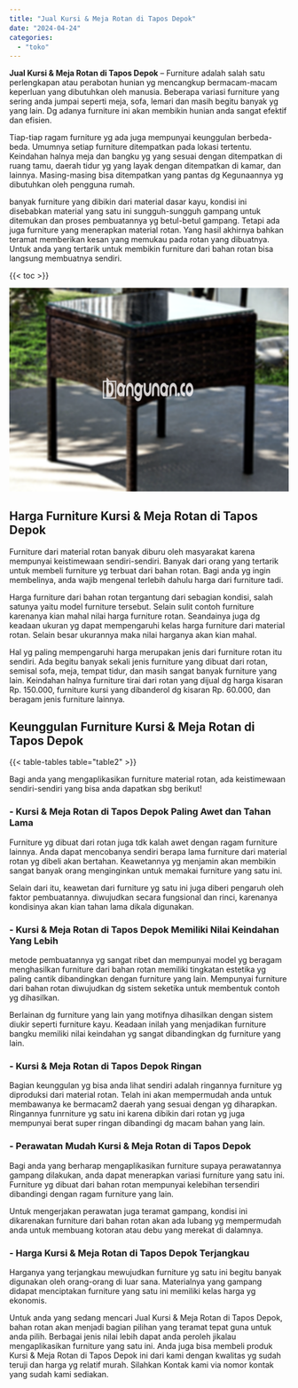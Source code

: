 ```yaml
---
title: "Jual Kursi & Meja Rotan di Tapos Depok"
date: "2024-04-24"
categories: 
  - "toko"
---
```


**Jual Kursi & Meja Rotan di Tapos Depok** – Furniture adalah salah satu perlengkapan atau perabotan hunian yg mencangkup bermacam-macam keperluan yang dibutuhkan oleh manusia. Beberapa variasi furniture yang sering anda jumpai seperti meja, sofa, lemari dan masih begitu banyak yg yang lain. Dg adanya furniture ini akan membikin hunian anda sangat efektif dan efisien.

Tiap-tiap ragam furniture yg ada juga mempunyai keunggulan berbeda-beda. Umumnya setiap furniture ditempatkan pada lokasi tertentu. Keindahan halnya meja dan bangku yg yang sesuai dengan ditempatkan di ruang tamu, daerah tidur yg yang layak dengan ditempatkan di kamar, dan lainnya. Masing-masing bisa ditempatkan yang pantas dg Kegunaannya yg dibutuhkan oleh pengguna rumah.

banyak furniture yang dibikin dari material dasar kayu, kondisi ini disebabkan material yang satu ini sungguh-sungguh gampang untuk ditemukan dan proses pembuatannya yg betul-betul gampang. Tetapi ada juga furniture yang menerapkan material rotan. Yang hasil akhirnya bahkan teramat memberikan kesan yang memukau pada rotan yang dibuatnya. Untuk anda yang tertarik untuk membikin furniture dari bahan rotan bisa langsung membuatnya sendiri.

{{< toc >}}

![Jual Kursi & Meja Rotan di Tapos Depok](/images/kursi-meja-rotan-murah04.png)

## Harga Furniture Kursi & Meja Rotan di Tapos Depok

Furniture dari material rotan banyak diburu oleh masyarakat karena mempunyai keistimewaan sendiri-sendiri. Banyak dari orang yang tertarik untuk membeli furniture yg terbuat dari bahan rotan. Bagi anda yg ingin membelinya, anda wajib mengenal terlebih dahulu harga dari furniture tadi.

Harga furniture dari bahan rotan tergantung dari sebagian kondisi, salah satunya yaitu model furniture tersebut. Selain sulit contoh furniture karenanya kian mahal nilai harga furniture rotan. Seandainya juga dg keadaan ukuran yg dapat mempengaruhi kelas harga furniture dari material rotan. Selain besar ukurannya maka nilai harganya akan kian mahal.

Hal yg paling mempengaruhi harga merupakan jenis dari furniture rotan itu sendiri. Ada begitu banyak sekali jenis furniture yang dibuat dari rotan, semisal sofa, meja, tempat tidur, dan masih sangat banyak furniture yang lain. Keindahan halnya furniture tirai dari rotan yang dijual dg harga kisaran Rp. 150.000, furniture kursi yang dibanderol dg kisaran Rp. 60.000, dan beragam jenis furniture lainnya.

## Keunggulan Furniture Kursi & Meja Rotan di Tapos Depok

{{< table-tables table="table2" >}}

Bagi anda yang mengaplikasikan furniture material rotan, ada keistimewaan sendiri-sendiri yang bisa anda dapatkan sbg berikut!

### \- Kursi & Meja Rotan di Tapos Depok Paling Awet dan Tahan Lama

Furniture yg dibuat dari rotan juga tdk kalah awet dengan ragam furniture lainnya. Anda dapat mencobanya sendiri berapa lama furniture dari material rotan yg dibeli akan bertahan. Keawetannya yg menjamin akan membikin sangat banyak orang menginginkan untuk memakai furniture yang satu ini.

Selain dari itu, keawetan dari furniture yg satu ini juga diberi pengaruh oleh faktor pembuatannya. diwujudkan secara fungsional dan rinci, karenanya kondisinya akan kian tahan lama dikala digunakan.

### \- Kursi & Meja Rotan di Tapos Depok Memiliki Nilai Keindahan Yang Lebih

metode pembuatannya yg sangat ribet dan mempunyai model yg beragam menghasilkan furniture dari bahan rotan memiliki tingkatan estetika yg paling cantik dibandingkan dengan furniture yang lain. Mempunyai furniture dari bahan rotan diwujudkan dg sistem seketika untuk membentuk contoh yg dihasilkan.

Berlainan dg furniture yang lain yang motifnya dihasilkan dengan sistem diukir seperti furniture kayu. Keadaan inilah yang menjadikan furniture bangku memiliki nilai keindahan yg sangat dibandingkan dg furniture yang lain.

### \- Kursi & Meja Rotan di Tapos Depok Ringan

Bagian keunggulan yg bisa anda lihat sendiri adalah ringannya furniture yg diproduksi dari material rotan. Telah ini akan mempermudah anda untuk membawanya ke bermacam2 daerah yang sesuai dengan yg diharapkan. Ringannya funrniture yg satu ini karena dibikin dari rotan yg juga mempunyai berat super ringan dibandingi dg macam bahan yang lain.

### \- Perawatan Mudah Kursi & Meja Rotan di Tapos Depok

Bagi anda yang berharap mengaplikasikan furniture supaya perawatannya gampang dilakukan, anda dapat menerapkan variasi furniture yang satu ini. Furniture yg dibuat dari bahan rotan mempunyai kelebihan tersendiri dibandingi dengan ragam furniture yang lain.

Untuk mengerjakan perawatan juga teramat gampang, kondisi ini dikarenakan furniture dari bahan rotan akan ada lubang yg mempermudah anda untuk membuang kotoran atau debu yang merekat di dalamnya.

### \- Harga Kursi & Meja Rotan di Tapos Depok Terjangkau

Harganya yang terjangkau mewujudkan furniture yg satu ini begitu banyak digunakan oleh orang-orang di luar sana. Materialnya yang gampang didapat menciptakan furniture yang satu ini memiliki kelas harga yg ekonomis.

Untuk anda yang sedang mencari Jual Kursi & Meja Rotan di Tapos Depok, bahan rotan akan menjadi bagian pilihan yang teramat tepat guna untuk anda pilih. Berbagai jenis nilai lebih dapat anda peroleh jikalau mengaplikasikan furniture yang satu ini. Anda juga bisa membeli produk Kursi & Meja Rotan di Tapos Depok ini dari kami dengan kwalitas yg sudah teruji dan harga yg relatif murah. Silahkan Kontak kami via nomor kontak yang sudah kami sediakan.
